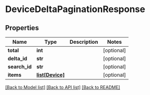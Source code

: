 # DeviceDeltaPaginationResponse

## Properties
Name | Type | Description | Notes
------------ | ------------- | ------------- | -------------
**total** | **int** |  | [optional] 
**delta_id** | **str** |  | [optional] 
**search_id** | **str** |  | [optional] 
**items** | [**list[Device]**](Device.md) |  | [optional] 

[[Back to Model list]](../README.md#documentation-for-models) [[Back to API list]](../README.md#documentation-for-api-endpoints) [[Back to README]](../README.md)

